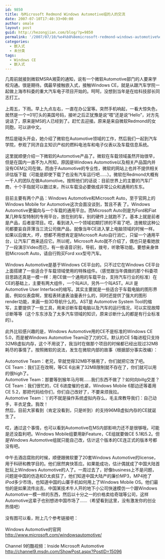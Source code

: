 ```yaml
---
id: 9850
title: 与Microsoft Redmond Windows Automotive组的人的交流
date: 2007-07-10T17:40:33+00:00
author: omale
layout: post
guid: http://hezongjian.com/blog/?p=9850
permalink: '/2007/07/10/%e4%b8%8emicrosoft-redmond-windows-automotive%e7%bb%84%e7%9a%84%e4%ba%ba%e7%9a%84%e4%ba%a4%e6%b5%81/'
categories:
  - 嵌入式
  - 未分类
tags:
  - Windows CE
  - 嵌入式
---
```

<meta content="MSHTML 6.00.6000.16481" name=GENERATOR>

<body leftMargin=3 topMargin=2>

<div>
  几周前就接到微软MSRA湘雯的通知，说有一个微软Automotive部门的人要来学校沟通。很是期待。偶最早接触嵌入式，接触Windows CE，就是从跟汽车学院一起做上海市科委的重大汽车电子项目开始的。呵呵，没想到当年是在给科技部长同志打工。
</div>

<div>
  &nbsp;
</div>

<div>
  上周五，下雨。早上九点左右，一直在办公室等。突然手机响起，一看大惊失色，居然是一个+01打头的美国号码，接听之后正犹豫是说“喂”还是说“Hello”，对方先说话了，原来是MS的人已经到了。赶忙去迎接。原来是来自微软Redmond的女同胞，可以讲中文。
</div>

<div>
  &nbsp;
</div>

<div>
  然后是碰头开会，她介绍了微软在Automotive领域的工作，然后我们一起到汽车学院，参观了同济自主知识产权的燃料电池车和电子仪表以及车载信息系统。
</div>

<div>
  &nbsp;
</div>

<div>
  这里就顺便介绍一下微软的Automotive产品了。微软在车载领域虽然开始很早，但是在国内一直不为人所知，原因是Windows Automotive以及相关产品国内并没有OEM公司在做。而由于Automotive的专业性，微软的网站上也并不提供相关评估版下载（可能是即使下载了也没有汽车运行吧……）。微软在Redmond大概有一千人的团队在做Automotive。按照他们的话说：目前世界上的主要的汽车厂商，十个手指就可以数过来，所以车载没必要做成非常公众和通用的东东。
</div>

<div>
  &nbsp;
</div>

<div>
  目前主要有两个产品：Windows Automotive和Microsoft Auto，至于官网上的Windows Mobile for Automotive这次会面没谈到，暂且不表 了。Windows Automotive更偏向与一个车载的通用平台。而Microsoft Auto则是为Ford和Fiat某几种车型特制的专用平台，放在别的车，别的硬件上就跑不了。基本上就是前者是产品，后者是项目。哎，看到进入一个领域初期打拼的不易了吧，连微软这种公司都要妄自菲薄当三流公司做产品，就像当年CE进入掌上电脑领域的时候一样。如果以后做大，哼，想都不用想肯定是Microsoft Auto自行消亡，只留一个通用平台，让汽车厂商来适应它。所以呢，Microsoft Auto就不介绍了，偶也只是看她放了一段演示Video而已，有一些语音识别，导航，拨号，听歌等功能。要想亲身体验Microsoft Auto，请自行购买Ford xxx型号汽车。
</div>

<div>
  &nbsp;
</div>

<div>
  Windows Automotive是基于Windows CE平台的。只不过它在Windows CE平台上面搭建了一些适合于车载领域使用的特殊组件。（感觉跟当年偶做的那个科委项目思路还真是一模一样：用CE做一个通用的车载平台，支持汽车行业的标准）在CE的基础上，主要有两大组件，一个叫AUI，另外一个叫AST。AUI&nbsp;是 Automotive User Interface的缩写。其实主要就是一些适合于车载电脑的图形界面，例如仪表盘啊，里程表转速表油量表什么的，同时还提供了强大的图形render功能，来画一些3D导航什么的。AST是 Automotive System Tool的缩写，主要提供了一些工具，用来诊断车载电脑以及汽车的运行情况，可以实现故障诊断等等（这个东东涉及了太多汽车领域的知识，原来诊断什么的都是有行业标准的）。
</div>

<div>
  &nbsp;
</div>

<div>
  此外比较感兴趣的是，Windows Automotive用的CE不是标准的Windows CE 5.0，而是被Windows Automotive Team动了刀的CE。默认的CE 5每进程只支持32MB虚拟内存，这个不用说了，我当时在做那个项目的时候都已经出现过32MB耗尽的事情了。按照微软的说法，发生在微软内部的故事（根据部分事实改编）：
</div>

<div>
  &nbsp;
</div>

<div>
  Automotive Team：老兄，早就觉得32MB不够用了，你们就把它改了吧。
</div>

<div>
  CE Team：我们正在改啊，等CE 6出来了32MB限制就不存在了，你们就可以用的很high了。
</div>

<div>
  Automotive Team：那要等到猴年马月啊……我们东西不做了？如何向billg交差？
</div>

<div>
  CE Team：我们很忙的，CE 6进度催的也紧，Windows Mobile 6那边还等着用CE 5.2，那把代码给你们，你们自己改好了，不要来烦我拉。
</div>

<div>
  Automotive Team：丫的不就是操作系统虚拟内存么，毛主席教导我们：自己动手，丰衣足食。我改！
</div>

<div>
  然后，目前大家看到（肯定没看到，只是听到）的支持96MB虚拟内存的CE就诞生了。
</div>

<div>
  &nbsp;
</div>

<div>
  哎，通过这个事情，也可以看到Automotive在MS内部影响力还不是很够哦，可能是还没盈利吧。Windows Mobile组要用新Feature，CE组就要做CE 5.1和5.2。但是Windows Automotive组就只能自己改，估计这个版本的CE连正式的版本号都没有吧。
</div>

<div>
  &nbsp;
</div>

<div>
  中午去酒店腐败的时候，顺便跟微软要了20套Windows Automotive的license，用于科研和教学目的。他们居然爽快答应。如果能成功，估计偶就成了中国大陆首批玩上Windows Automotive的人了。一周过去了，好像business上不是问题，问题是中国的仿造和D太疯狂了，他们知道中国大陆产的廉价MP3，MP4抢了iPod多少市场，也知道中国的山寨手机如何用上了Windows Mobile OS。他们最怕的是如果流传出去，中国某技术牛人开的地下小公司快速模仿一个跟Windows Automotive一模一样的东西，然后以十分之一的价格卖给奇瑞等公司，这样Automotive这辈子也别想进中国市场了……（希望看到这里，没有激发你的创业热情吧）
</div>

<div>
  &nbsp;
</div>

<div>
  没有图可以看，附上几个参考链接吧：
</div>

<div>
  &nbsp;
</div>

<div>
  Windows Automotive的官网
</div>

<div>
  <a href="http://www.microsoft.com/windowsautomotive/">http://www.microsoft.com/windowsautomotive/</a>
</div>

<div>
  &nbsp;
</div>

<div>
  Channel 9的酷视频：Inside Microsoft Automotive
</div>

<div>
  <a href="http://channel9.msdn.com/ShowPost.aspx?PostID=15096">http://channel9.msdn.com/ShowPost.aspx?PostID=15096</a>
</div>

<div>
  &nbsp;
</div>

<div>
  &nbsp;
</div>